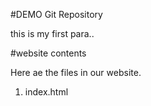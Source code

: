 #DEMO Git Repository

this is my first para..


#website contents

Here ae the files in our website.

1. index.html